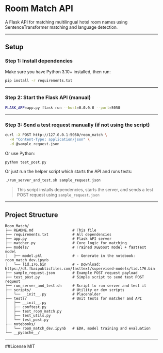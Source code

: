 # Room Match API

A Flask API for matching multilingual hotel room names using SentenceTransformer matching and language detection.

---

## Setup

### Step 1: Install dependencies
Make sure you have Python 3.10+ installed, then run:

```bash
pip install -r requirements.txt
```

---

### Step 2: Start the Flask API (manual)

```bash
FLASK_APP=app.py flask run --host=0.0.0.0 --port=5050
```

---

### Step 3: Send a test request manually (if not using the script)

```bash
curl -X POST http://127.0.0.1:5050/room_match \
  -H "Content-Type: application/json" \
  -d @sample_request.json
```

Or use Python:

```bash
python test_post.py
```


Or just run the helper script which starts the API and runs tests:

```bash
./run_server_and_test.sh sample_request.json
```

> This script installs dependencies, starts the server, and sends a test POST request using `sample_request.json`

---

## Project Structure

```
Room_Match/
├── README.md                  # This file
├── requirements.txt           # All dependencies
├── app.py                     # Flask API server
├── matcher.py                 # Core logic for matching
├── models/                    # Trained XGBoost model + fastText model
│   ├── model.pkl              # - Generate in the notebook: room_match_dev.ipynb
│   └── lid.176.bin            # - Download: https://dl.fbaipublicfiles.com/fasttext/supervised-models/lid.176.bin
├── sample_request.json        # Example POST request payload
├── test_post.py               # Simple script to send test POST request
├── run_server_and_test.sh     # Script to run server and test it
├── scripts/                   # Utility or dev scripts
│   └── __init__.py            # Placeholder
├── tests/                     # Unit tests for matcher and API
│   ├── __init__.py
│   ├── conftest.py
│   ├── test_room_match.py
│   ├── test_utils.py
│   └── test_post.py
├── notebooks/
│   └── room_match_dev.ipynb   # EDA, model training and evaluation
└── __pycache__/
```

---

##License
MIT


